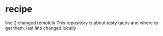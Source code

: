 # recipe
line 2 changed remotely
This repository is about tasty tacos and where to get them.
last line changed locally